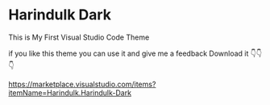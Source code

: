 # Harindulk Dark 
This is My First Visual Studio Code Theme

if you like this theme you can use it and give me a feedback
Download it 👇👇👇

https://marketplace.visualstudio.com/items?itemName=Harindulk.Harindulk-Dark

